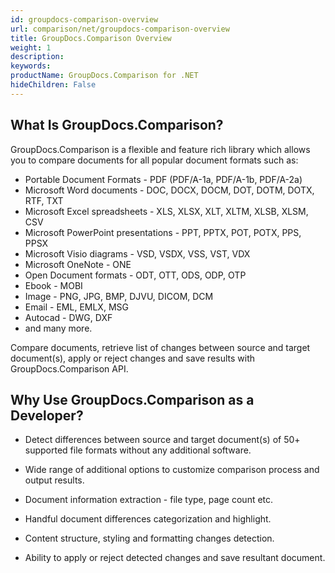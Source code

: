 ```yaml
---
id: groupdocs-comparison-overview
url: comparison/net/groupdocs-comparison-overview
title: GroupDocs.Comparison Overview
weight: 1
description: 
keywords: 
productName: GroupDocs.Comparison for .NET
hideChildren: False
---
```

## What Is GroupDocs.Comparison?

GroupDocs.Comparison is a flexible and feature rich library which allows you to compare documents for all popular document formats such as:

*   Portable Document Formats - PDF (PDF/A-1a, PDF/A-1b, PDF/A-2a)
*   Microsoft Word documents - DOC, DOCX, DOCM, DOT, DOTM, DOTX, RTF, TXT
*   Microsoft Excel spreadsheets - XLS, XLSX, XLT, XLTM, XLSB, XLSM, CSV
*   Microsoft PowerPoint presentations - PPT, PPTX, POT, POTX, PPS, PPSX
*   Microsoft Visio diagrams - VSD, VSDX, VSS, VST, VDX
*   Microsoft OneNote - ONE
*   Open Document formats - ODT, OTT, ODS, ODP, OTP
*   Ebook - MOBI
*   Image - PNG, JPG, BMP, DJVU, DICOM, DCM
*   Email - EML, EMLX, MSG
*   Autocad - DWG, DXF
*   and many more.

Compare documents, retrieve list of changes between source and target document(s), apply or reject changes and save results with GroupDocs.Comparison API.

## Why Use GroupDocs.Comparison as a Developer?

*   Detect differences between source and target document(s) of 50+ supported file formats without any additional software.
    
*   Wide range of additional options to customize comparison process and output results.
    
*   Document information extraction - file type, page count etc.
    
*   Handful document differences categorization and highlight. 
    
*   Content structure, styling and formatting changes detection.
    
*   Ability to apply or reject detected changes and save resultant document.
